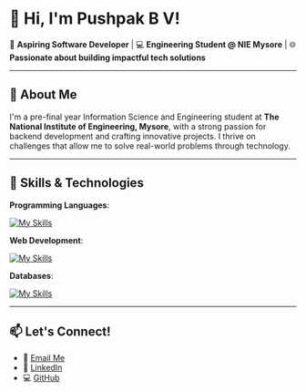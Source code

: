 # 👋 Hi, I'm Pushpak B V!

🌟 **Aspiring Software Developer** | 💻 **Engineering Student @ NIE Mysore** | 🌐 **Passionate about building impactful tech solutions**

---

## 🚀 About Me

I'm a pre-final year Information Science and Engineering student at **The National Institute of Engineering, Mysore**, with a strong passion for backend development and crafting innovative projects. I thrive on challenges that allow me to solve real-world problems through technology.


---

## 🔧 Skills & Technologies

**Programming Languages**:  

[![My Skills](https://skillicons.dev/icons?i=cpp,java,python,js)](https://skillicons.dev)


**Web Development**:  

[![My Skills](https://skillicons.dev/icons?i=ts,html,css,react,nodejs,next,express,tailwind)](https://skillicons.dev) 


**Databases**:  

[![My Skills](https://skillicons.dev/icons?i=mysql,mongodb,postgres)](https://skillicons.dev) 



---


## 📫 Let's Connect!

- 💌 [Email Me](mailto:pushpakbv@gmail.com)  
- 💼 [LinkedIn](https://www.linkedin.com/in/pushpakbv/)  
- 💻 [GitHub](https://github.com/pushpakbv/)  

